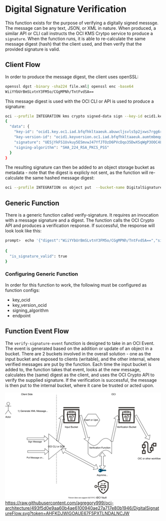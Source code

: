 # Digital Signature Verification

This function exists for the purpose of verifying a digitally signed messsge.  The message can be any text, JSON, or XML in nature.  When produced, a similar API or CLI call instructs the OCI KMS Crytpo service to produce a `signature`.  When the function runs, it is able to re-calculate the same message digest (hash) that the client used, and then verify that the provided signature is valid. 

## Client Flow
In order to produce the message digest, the client uses openSSL:
```bash
openssl dgst -binary -sha224 file.xml| openssl enc -base64
WiiYYbUrBmSLvtnY3FM5o/CGgMPNh/TntFvdSA==
```
This message digest is used with the OCI CLI or API is used to produce a signature:
```bash
oci --profile INTEGRATION kms crypto signed-data sign --key-id ocid1.key.oc1.iad.bfqfhkltaaeuk.abuwcljsvls5p2jxws7rgg6rmv6wwhv4d2f3jwpy62moxqkj4zbxtdjdyeva --key-version-id ocid1.keyversion.oc1.iad.bfqfhkltaaeuk.aumtmbmqgsiaa.abuwcljsrsaiwd7zsw4oouaiejiwk3jmahexmyizjkmkdxozxuwtqsauh5yq --message-type DIGEST --message "WiiYYbUrBmSLvtnY3FM5o/CGgMPNh/TntFvdSA==" --signing-algorithm SHA_224_RSA_PKCS_PSS --endpoint https://bfqfhkltaaeuk-crypto.kms.us-ashburn-1.oraclecloud.com
{
  "data": {
    "key-id": "ocid1.key.oc1.iad.bfqfhkltaaeuk.abuwcljsvls5p2jxws7rgg6rmv6wwhv4d2f3jwpy62moxqkj4zbxtdjdyeva",
    "key-version-id": "ocid1.keyversion.oc1.iad.bfqfhkltaaeuk.aumtmbmqgsiaa.abuwcljsrsaiwd7zsw4oouaiejiwk3jmahexmyizjkmkdxozxuwtqsauh5yq",
    "signature": "UESjYkFS1Uvkuy5ESmvwJ47YfJTOzD6PVcDqo35DwXSqWgP3OOC4L+xnGMtJT8qbsws8DC+I63FjkP9b7wPxV+FpjVTXTQYf+SwXvlK7zqWeXBoHjLlo5BcUnCMF+4S6kTcq7RNdh6YcCtODdZ8uncSY/RrenjaqyQrjdnVKvSaS25gkmew5m6scprt6ZakDbKUe/G98TL+KWtmSINlIng0oeJWMTaCYkFXNN8lV04wOfE5uCCXQXjhGuNTanvyig+cRbbfxoORa6nO8+y4ffquQ+kE4hLB5K4pMgridqpEEPBP45r3Kg5vjdGshnCbHuOcIigVUQWKf8JASgCVjZw==",
    "signing-algorithm": "SHA_224_RSA_PKCS_PSS"
  }
}
```
The resulting signature can then be added to an object storage bucket as metadata - note that the digest is explicly not sent, as the function will re-calculate the same hashed message digest:
```bash
oci --profile INTEGRATION os object put  --bucket-name DigitalSignatureBucket --file 0120\&AD19468263\&SH3A4956.03\&1.0\&2018-08-08\&09-21-42.xml --metadata '{"signature": "UESjYkFS1Uvkuy5ESmvwJ47YfJTOzD6PVcDqo35DwXSqWgP3OOC4L+xnGMtJT8qbsws8DC+I63FjkP9b7wPxV+FpjVTXTQYf+SwXvlK7zqWeXBoHjLlo5BcUnCMF+4S6kTcq7RNdh6YcCtODdZ8uncSY/RrenjaqyQrjdnVKvSaS25gkmew5m6scprt6ZakDbKUe/G98TL+KWtmSINlIng0oeJWMTaCYkFXNN8lV04wOfE5uCCXQXjhGuNTanvyig+cRbbfxoORa6nO8+y4ffquQ+kE4hLB5K4pMgridqpEEPBP45r3Kg5vjdGshnCbHuOcIigVUQWKf8JASgCVjZw=="}'
```

## Generic Function
There is a generic function called verify-signature.  It requires an invocation with a message signature and a digest.  The function calls the OCI Crypto API and produces a verification response.  If successful, the response will look look like this:
```bash
prompt>  echo '{"digest":"WiiYYbUrBmSLvtnY3FM5o/CGgMPNh/TntFvdSA==","signature":"UESjYkFS1Uvkuy5ESmvwJ47YfJTOzD6PVcDqo35DwXSqWgP3OOC4L+xnGMtJT8qbsws8DC+I63FjkP9b7wPxV+FpjVTXTQYf+SwXvlK7zqWeXBoHjLlo5BcUnCMF+4S6kTcq7RNdh6YcCtODdZ8uncSY/RrenjaqyQrjdnVKvSaS25gkmew5m6scprt6ZakDbKUe/G98TL+KWtmSINlIng0oeJWMTaCYkFXNN8lV04wOfE5uCCXQXjhGuNTanvyig+cRbbfxoORa6nO8+y4ffquQ+kE4hLB5K4pMgridqpEEPBP45r3Kg5vjdGshnCbHuOcIigVUQWKf8JASgCVjZw=="}' |fn invoke FunctionsApp verify-signature

{
  "is_signature_valid": true
}
```
### Configuring Generic Function
In order for this function to work, the following must be configured as function configs:
- key_ocid
- key_version_ocid
- signing_algorithm
- endpoint

## Function Event Flow
The `verify-signature-event` function is designed to take in an OCI Event.  The event is generated based on the addition or update of an object in a bucket.  There are 2 buckets involved in the overall solution - one as the input bucket and exposed to clients (writable), and the other internal, where verified messages are put by the function.  Each time the input bucket is added to, the function takes that event, looks at the new message, calculates the (same) digest as the client, and uses the OCI Crypto API to verify the supplied signature.  If the verification is successful, the message is then put to the internal bucket, where it cane be trusted or acted upon.

![Diagram](https://raw.githubusercontent.com/agregory999/oci-architecture/493f5d0e9aa60b4ae6100940ae27a717e80b1946/DigitalSignatureFlow.svg?token=AHFKDJWIGOAUE67F5PXTLNDALNCJW)
https://raw.githubusercontent.com/agregory999/oci-architecture/493f5d0e9aa60b4ae6100940ae27a717e80b1946/DigitalSignatureFlow.svg?token=AHFKDJWIGOAUE67F5PXTLNDALNCJW
